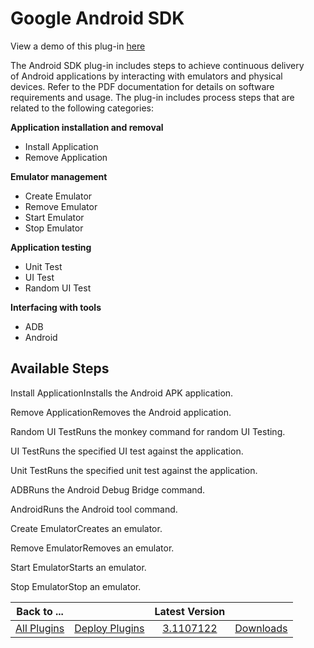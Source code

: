 
Google Android SDK
==================


View a demo of this plug-in [here](https://www.youtube.com/watch?v=Qrw8hz8Jv9c)


The Android SDK plug-in includes steps to achieve continuous delivery of Android applications by interacting with emulators and physical devices. Refer to the PDF documentation for details on software requirements and usage. The plug-in includes process steps that are related to the following categories:


**Application installation and removal**


* Install Application
* Remove Application


**Emulator management**


* Create Emulator
* Remove Emulator
* Start Emulator
* Stop Emulator


**Application testing**


* Unit Test
* UI Test
* Random UI Test


**Interfacing with tools**


* ADB
* Android



Available Steps
---------------


Install ApplicationInstalls the Android APK application.


Remove ApplicationRemoves the Android application.


Random UI TestRuns the monkey command for random UI Testing.


UI TestRuns the specified UI test against the application.


Unit TestRuns the specified unit test against the application.


ADBRuns the Android Debug Bridge command.


AndroidRuns the Android tool command.


Create EmulatorCreates an emulator.


Remove EmulatorRemoves an emulator.


Start EmulatorStarts an emulator.


Stop EmulatorStop an emulator.





|Back to ...||Latest Version||
| :---: | :---: | :---: | :---: |
|[All Plugins](../../index.md)|[Deploy Plugins](../README.md)|[3.1107122](https://raw.githubusercontent.com/UrbanCode/IBM-UCD-PLUGINS/main/files/plugin-air-Android/plugin-air-Android-3.1107122.zip)|[Downloads](downloads.md)|
